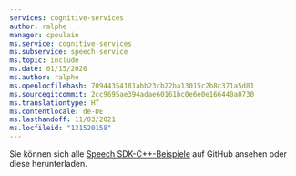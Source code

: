 ```yaml
---
services: cognitive-services
author: ralphe
manager: cpoulain
ms.service: cognitive-services
ms.subservice: speech-service
ms.topic: include
ms.date: 01/15/2020
ms.author: ralphe
ms.openlocfilehash: 70944354181abb23cb22ba13015c2b8c371a5d81
ms.sourcegitcommit: 2cc9695ae394adae60161bc0e6e0e166440a0730
ms.translationtype: HT
ms.contentlocale: de-DE
ms.lasthandoff: 11/03/2021
ms.locfileid: "131520158"
---
```

Sie können sich alle [Speech SDK-C++-Beispiele](https://aka.ms/speech/github-cpp) auf GitHub ansehen oder diese herunterladen. 

